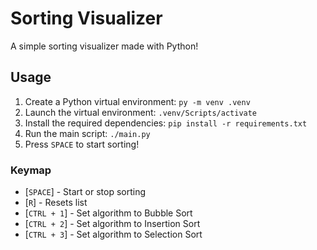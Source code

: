 # Sorting Visualizer

A simple sorting visualizer made with Python!

## Usage

1. Create a Python virtual environment: `py -m venv .venv`
2. Launch the virtual environment: `.venv/Scripts/activate`
3. Install the required dependencies: `pip install -r requirements.txt`
4. Run the main script: `./main.py`
5. Press `SPACE` to start sorting!

### Keymap

- [`SPACE`] - Start or stop sorting
- [`R`] - Resets list
- [`CTRL + 1`] - Set algorithm to Bubble Sort
- [`CTRL + 2`] - Set algorithm to Insertion Sort
- [`CTRL + 3`] - Set algorithm to Selection Sort